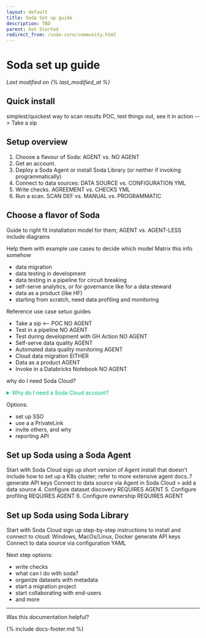 ```yaml
---
layout: default
title: Soda Set up guide
description: TBD
parent: Get Started
redirect_from: /soda-core/community.html
---
```


# Soda set up guide
*Last modified on {% last_modified_at %}*

## Quick install

simplest/quickest way to scan results
POC, test things out, see it in action --> Take a sip

## Setup overview

1. Choose a flavour of Soda: AGENT vs. NO AGENT
2. Get an account.
3. Deploy a Soda Agent or install Soda Library (or neither if invoking programmatically)
3. Connect to data sources: DATA SOURCE vs. CONFIGURATION YML
4. Write checks. AGREEMENT vs. CHECKS YML
5. Run a scan.  SCAN DEF vs. MANUAL vs. PROGRAMMATIC

## Choose a flavor of Soda

Guide to right fit installation model for them; 
AGENT vs. AGENT-LESS
include diagrams

Help them with example use cases to decide which model
Matrix this info somehow
* data migration
* data testing in development
* data testing in a pipeline for circuit breaking
* self-serve analytics, or for governance like for a data steward
* data as a product (like HF)
* starting from scratch, need data profiling and monitoring

Reference use case setuo guides 
* Take a sip <-- POC  NO AGENT
* Test in a pipeline  NO AGENT
* Test during development with GH Action  NO AGENT
* Self-serve data quality  AGENT
* Automated data quality monitoring AGENT
* Cloud data migration  EITHER
* Data as a product  AGENT
* Invoke in a Databricks Notebook  NO AGENT

why do I need Soda Cloud?
    <details>
        <summary style="color:#00BC7E">Why do I need a Soda Cloud account?</summary>
    To validate your account license or free trial, the Soda Library Docker image that the GitHub Action uses to execute scans must communicate with a Soda Cloud account via API keys. <br />Create <a href="https://go.soda.io/api-keys" target="_blank">new API keys</a> in your Soda Cloud account, then use them to configure the connection between the Soda Library Docker image and your account in step 4 of this procedure. <br /><br />
    </details>

Options:
* set up SSO
* use a a PrivateLink
* invite others, and why
* reporting API


## Set up Soda using a Soda Agent

Start with Soda Cloud sign up
short version of Agent install that doesn’t include how to set up a K8s cluster; refer to more extensive agent docs..?
generate API keys
Connect to data source via Agent in Soda Cloud > add a data source
4. Configure dataset discovery  REQUIRES AGENT
5. Configure profiling  REQUIRES AGENT
6. Configure ownership REQUIRES AGENT

## Set up Soda using Soda Library

Start with Soda Cloud sign up
step-by-step instructions to install and connect to cloud: Windows, MacOs/Linux, Docker
generate API keys
Connect to data source via configuration YAML



Next step options:
- write checks
- what can I do with soda?
- organize datasets with metadata
- start a migration project
- start collaborating with end-users
- and more



---

Was this documentation helpful?

<!-- LikeBtn.com BEGIN -->
<span class="likebtn-wrapper" data-theme="tick" data-i18n_like="Yes" data-ef_voting="grow" data-show_dislike_label="true" data-counter_zero_show="true" data-i18n_dislike="No" popup_disabled="true"></span>
<script>(function(d,e,s){if(d.getElementById("likebtn_wjs"))return;a=d.createElement(e);m=d.getElementsByTagName(e)[0];a.async=1;a.id="likebtn_wjs";a.src=s;m.parentNode.insertBefore(a, m)})(document,"script","//w.likebtn.com/js/w/widget.js");</script>
<!-- LikeBtn.com END -->

{% include docs-footer.md %}